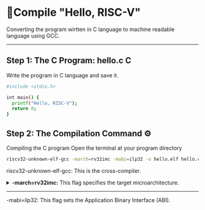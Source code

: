 # 📂Compile "Hello, RISC-V"
Converting the program wirtten in C language to machine readable language using GCC.

---

## Step 1: The C Program: hello.c C
Write the program in C language and save it.
```bash
#include <stdio.h>

int main() {
  printf("Hello, RISC-V");
  return 0;
}
```
## Step 2: The Compilation Command ⚙️
Compiling the C program
Open the terminal at your program directory 
```bash
riscv32-unknown-elf-gcc -march=rv32imc -mabi=ilp32 -o hello.elf hello.c
```
riscv32-unknown-elf-gcc: This is the cross-compiler.
<details>
<summary><strong>-march=rv32imc:</strong> This flag specifies the target microarchitecture.</summary>
  rv32i: This is the base 32-bit RISC-V integer instruction set.
  m: This indicates support for integer multiplication and division instructions.
  c: This indicates support for compressed instructions (which help reduce code size). 
  So, you're telling the compiler to generate code compatible with a RISC-V processor that has these specific features.
</details>

<hr>
 
-mabi=ilp32: This flag sets the Application Binary Interface (ABI).
  
